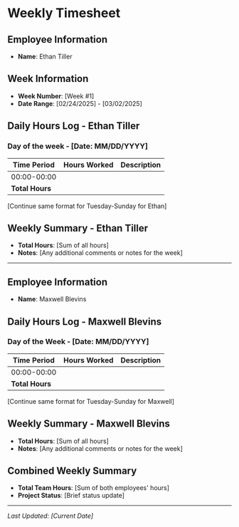 # Weekly Timesheet

## Employee Information

- **Name**: Ethan Tiller

## Week Information

- **Week Number**: [Week #1]
- **Date Range**: [02/24/2025] - [03/02/2025]

## Daily Hours Log - Ethan Tiller

### Day of the week - [Date: MM/DD/YYYY]

| Time Period  | Hours Worked | Description |
|--------------|--------------|-------------|
| 00:00-00:00  |              |             |
| **Total Hours** |          |             |

[Continue same format for Tuesday-Sunday for Ethan]

## Weekly Summary - Ethan Tiller

- **Total Hours**: [Sum of all hours]
- **Notes**: [Any additional comments or notes for the week]

---

## Employee Information

- **Name**: Maxwell Blevins

## Daily Hours Log - Maxwell Blevins

### Day of the Week - [Date: MM/DD/YYYY]

| Time Period  | Hours Worked | Description |
|--------------|--------------|-------------|
| 00:00-00:00  |              |             |
| **Total Hours** |          |             |

[Continue same format for Tuesday-Sunday for Maxwell]

## Weekly Summary - Maxwell Blevins

- **Total Hours**: [Sum of all hours]
- **Notes**: [Any additional comments or notes for the week]

## Combined Weekly Summary

- **Total Team Hours**: [Sum of both employees' hours]
- **Project Status**: [Brief status update]

---

*Last Updated: [Current Date]*